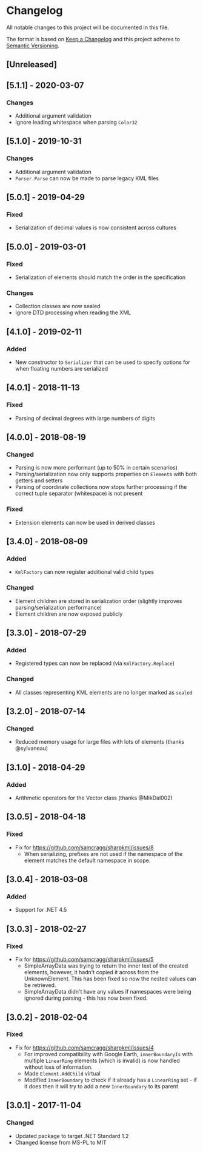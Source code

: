 # Changelog

All notable changes to this project will be documented in this file.

The format is based on [Keep a Changelog](http://keepachangelog.com/en/1.0.0/)
and this project adheres to [Semantic Versioning](http://semver.org/spec/v2.0.0.html).

## [Unreleased]

## [5.1.1] - 2020-03-07
### Changes
- Additional argument validation
- Ignore leading whitespace when parsing `Color32`

## [5.1.0] - 2019-10-31
### Changes
- Additional argument validation
- `Parser.Parse` can now be made to parse legacy KML files

## [5.0.1] - 2019-04-29
### Fixed
- Serialization of decimal values is now consistent across cultures

## [5.0.0] - 2019-03-01
### Fixed
- Serialization of elements should match the order in the specification
### Changes
- Collection classes are now sealed
- Ignore DTD processing when reading the XML

## [4.1.0] - 2019-02-11
### Added
- New constructor to `Serializer` that can be used to specify options for when
  floating numbers are serialized

## [4.0.1] - 2018-11-13
### Fixed
- Parsing of decimal degrees with large numbers of digits

## [4.0.0] - 2018-08-19
### Changed
- Parsing is now more performant (up to 50% in certain scenarios)
- Parsing/serialization now only supports properties on `Element`s with both
  getters and setters
- Parsing of coordinate collections now stops further processing if the correct
  tuple separator (whitespace) is not present
### Fixed
- Extension elements can now be used in derived classes

## [3.4.0] - 2018-08-09
### Added
- `KmlFactory` can now register additional valid child types
### Changed
- Element children are stored in serialization order (slightly improves
  parsing/serialization performance)
- Element children are now exposed publicly

## [3.3.0] - 2018-07-29
### Added
- Registered types can now be replaced (via `KmlFactory.Replace`)
### Changed
- All classes representing KML elements are no longer marked as `sealed`

## [3.2.0] - 2018-07-14
### Changed
- Reduced memory usage for large files with lots of elements (thanks @sylvaneau)

## [3.1.0] - 2018-04-29
### Added
- Arithmetic operators for the Vector class (thanks @MikDal002)

## [3.0.5] - 2018-04-18
### Fixed
- Fix for https://github.com/samcragg/sharpkml/issues/8
  - When serializing, prefixes are not used if the namespace of the element
    matches the default namespace in scope.

## [3.0.4] - 2018-03-08
### Added
- Support for .NET 4.5

## [3.0.3] - 2018-02-27
### Fixed
- Fix for https://github.com/samcragg/sharpkml/issues/5
  - SimpleArrayData was trying to return the inner text of the created elements,
    however, it hadn't copied it across from the UnknownElement. This has been
    fixed so now the nested values can be retrieved.
  - SimpleArrayData didn't have any values if namespaces were being ignored
    during parsing - this has now been fixed.

## [3.0.2] - 2018-02-04
### Fixed
- Fix for https://github.com/samcragg/sharpkml/issues/4
  - For improved compatibility with Google Earth, `innerBoundaryIs` with
    multiple `LinearRing` elements (which is invalid) is now handled without
    loss of information.
  - Made `Element.AddChild` virtual
  - Modified `InnerBoundary` to check if it already has a `LinearRing` set - if
    it does then it will try to add a new `InnerBoundary` to its parent

## [3.0.1] - 2017-11-04
### Changed
- Updated package to target .NET Standard 1.2
- Changed license from MS-PL to MIT
